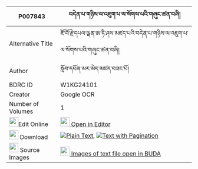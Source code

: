 |P007843|བདེན་པ་གཉིས་ལ་འཇུག་པ་ལ་སོགས་པའི་གཞུང་ཚན་བཞི། 
| --- | --- 
|Alternative Title |ཇོ་བོ་རྗེ་དཔལ་ལྡན་ཨ་ཏི་ཤས་མཛད་པའི་བདེན་པ་གཉིས་ལ་འཇུག་པ་ལ་སོགས་པའི་གཞུང་ཚན་བཞི།
|Author| སློབ་དཔོན་མར་མེད་མཛད་བཟང་པོ།
|BDRC ID | W1KG24101
|Creator | Google OCR
|Number of Volumes| 1
|<img width="25" src="https://img.icons8.com/color/25/000000/edit-property.png">Edit Online| [<img width="25" src="https://avatars.githubusercontent.com/u/45091458?s=200&v=4"> Open in Editor](http://editor.openpecha.org/P007843)
|<img width="25" src="https://img.icons8.com/fluent/48/000000/download-2.png"/>  Download | [![](https://img.icons8.com/color/20/000000/txt.png)Plain Text](https://github.com/Openpecha/P007843/releases/download/v1/denpa_nyi_la_jukpa_lasokpa_i_s_plain_P007843.zip), [![](https://img.icons8.com/color/20/000000/txt.png)Text with Pagination](https://github.com/Openpecha/P007843/releases/download/v1/denpa_nyi_la_jukpa_lasokpa_i_s_pages_P007843.zip)
|<img width="25" src="https://img.icons8.com/plasticine/100/000000/pictures-folder.png"/>  Source Images | [<img width="25" src="https://library.bdrc.io/icons/BUDA-small.svg"> Images of text file open in BUDA](https://library.bdrc.io/show/bdr:W1KG24101)